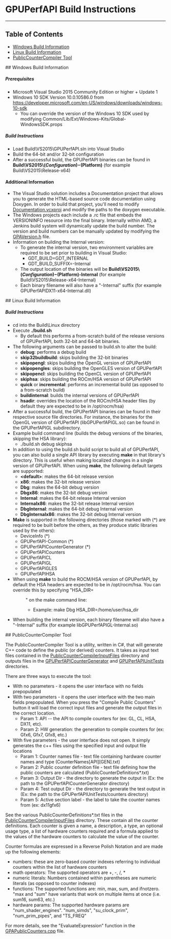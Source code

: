 # GPUPerfAPI Build Instructions
---
## Table of Contents
* [Windows Build Information](#Windows)
* [Linux Build Information](#Linux)
* [PublicCounterCompiler Tool](#PublicCounterCompiler)

<A Name="Windows">
## Windows Build Information

##### Prerequisites
 * Microsoft Visual Studio 2015 Community Edition or higher + Update 1
 * Windows 10 SDK Version 10.0.10586.0 from https://developer.microsoft.com/en-US/windows/downloads/windows-10-sdk
   * You can override the version of the Windows 10 SDK used by modifying Common/Lib/Ext/Windows-Kits/Global-WindowsSDK.props

##### Build Instructions
 * Load Build\VS2015\GPUPerfAPI.sln into Visual Studio
 * Build the 64-bit and/or 32-bit configuration
 * After a successful build, the GPUPerfAPI binaries can be found in __Build\VS2015\\$(Configuration)-$(Platform)__ (for example Build\VS2015\Release-x64)

#### Additional Information
 * The Visual Studio solution includes a Documentation project that allows you to generate the HTML-based source code documentation using Doxygen. In order
   to build that project, you'll need to modify [Documentation.vcxproj](GPUPerfAPI/Build/VS2015/Documentation.vcxproj) and modify the paths to the doxygen executable.
 * The Windows projects each include a .rc file that embeds the VERSIONINFO resource into the final binary. Internally within AMD, a Jenkins build system will dynamically update
   the build number. The version and build numbers can be manually updated by modifying the [GPAVersion.h](GPUPerfAPI/GPUPerfAPI-Common/GPAVersion.h) file.
 * Information on building the Internal version:
    * To generate the internal version, two environment variables are required to be set prior to building in Visual Studio:
      * GDT_BUILD=GDT_INTERNAL
	  * GDT_BUILD_SUFFIX=-Internal
    * The output location of the binaries will be __Build\VS2015\\$(Configuration)-$(Platform)-Internal__ (for example Build\VS2015\Release-x64-Internal)
	* Each binary filename will also have a "-Internal" suffix (for example GPUPerfAPIDX11-x64-Internal.dll)

<A Name="Linux">
## Linux Build Information

##### Build Instructions
 * cd into the Build\Linux directory
 * Execute __./build.sh__
   * By default this performs a from-scratch build of the release versions of GPUPerfAPI, both 32-bit and 64-bit binaries.
 * The following arguments can be passed to build.sh to alter the build:
   * __debug__: performs a debug build
   * __skip32buildbuild__: skips building the 32-bit binaries
   * __skipopengl__: skips building the OpenGL version of GPUPerfAPI
   * __skipopengles__: skips building the OpenGLES version of GPUPerfAPI
   * __skipopencl__: skips building the OpenCL version of GPUPerfAPI
   * __skiphsa__: skips building the ROCm/HSA version of GPUPerfAPI
   * __quick__ or __incremental__: performs an incremental build (as opposed to a from-scratch build)
   * __buildinternal__: builds the internal versions of GPUPerfAPI
   * __hsadir__: overrides the location of the ROCm/HSA header files (by default they are expected to be in /opt/rocm/hsa)
 * After a successful build, the GPUPerfAPI binaries can be found in their respective source file directories. For instance, the binaries for the OpenGL version of GPUPerfAPI (libGPUPerfAPIGL.so) can be found in the GPUPerfAPIGL subdirectory.
 * Example build command line (builds the debug versions of the binaries, skipping the HSA library):
   * ./build.sh debug skiphsa
 * In addition to using the build.sh build script to build all of GPUPerfAPI, you can also build a single API library by executing __make__ in that library's directory. This is useful when making localized changes in a single version of GPUPerfAPI. When using __make__, the following default targets are supported:
   * __\<default\>__: makes the 64-bit release version
   * __x86__: makes the 32-bit release version
   * __Dbg__: makes the 64-bit debug version
   * __Dbgx86__: makes the 32-bit debug version
   * __Internal__: makes the 64-bit release Internal version
   * __Internalx86__: makes the 32-bit release Internal version
   * __DbgInternal__: makes the 64-bit debug Internal version
   * __DbgInternalx86__: makes the 32-bit debug Internal version
 * __Make__ is supported in the following directories (those marked with (*) are required to be built before the others, as they produce static libraries used by the others):
   * DeviceInfo (*)
   * GPUPerfAPI-Common (*)
   * GPUPerfAPICounterGenerator (*)
   * GPUPerfAPICounters
   * GPUPerfAPICL
   * GPUPerfAPIGL
   * GPUPerfAPIGLES
   * GPUPerfAPIHSA
 * When using __make__ to build the ROCM/HSA version of GPUPerfAPI, by default the HSA headers are expected to be in /opt/rocm/hsa. You can override this by specifying "HSA_DIR=<dir>" on the make command line:
   * Example: make Dbg HSA_DIR=/home/user/hsa_dir
 * When building the internal version, each binary filename will also have a "-Internal" suffix (for example libGPUPerfAPIGL-Internal.so)

<A NAME="PublicCounterCompiler">
## PublicCounterCompiler Tool

The PublicCounterCompiler Tool is a utility, written in C#, that will generate C++ code to define the public (or derived) counters.
It takes as input text files contained in the [PublicCounterCompilerInputFiles](GPUPerfAPI/PublicCounterCompilerInputFiles) directory and
outputs files in the [GPUPerfAPICounterGenerator](GPUPerfAPI/GPUPerfAPICounterGenerator) and [GPUPerfAPIUnitTests](GPUPerfAPI/GPUPerfAPIUnitTests) directories.

There are three ways to execute the tool:
* With no parameters - it opens the user interface with no fields prepopulated
* With two parameters - it opens the user interface with the two main fields prepopulated. When you press the "Compile Public Counters" button it will load the correct input files and generate the output files in the correct location.
  * Param 1: API -- the API to compile counters for (ex: GL, CL, HSA, DX11, etc).
  * Param 2: HW generation: the generation to compile counters for (ex: Gfx6, Gfx7, Gfx8, etc.)
* With five parameters - the user interface does not open. It simply generates the c++ files using the specified input and output file locations
  * Param 1: Counter names file - text file containing hardware counter names and type (CounterNames[API][GEN].txt)
  * Param 2: Public counter definition file - text file defining how the public counters are calculated (PublicCounterDefinitions\*.txt)
  * Param 3: Output Dir - the directory to generate the output in (Ex: the path to the GPUPerfAPICounterGenerator directory)
  * Param 4: Test output Dir - the directory to generate the test output in (Ex: the path to the GPUPerfAPIUnitTests/counters directory)
  * Param 5: Active section label - the label to take the counter names from (ex: dx11gfx6)

See the various PublicCounterDefinitions\*.txt files in the [PublicCounterCompilerInputFiles](GPUPerfAPI/PublicCounterCompilerInputFiles) directory. These contain all the counter definitions.
Each counter is given a name, a description, a type, an optional usage type, a list of hardware counters required and a formula applied to the values of the hardware counters to calculate the value of the counter.

Counter formulas are expressed in a Reverse Polish Notation and are made up the following elements:
* numbers: these are zero-based counter indexes referring to individual counters within the list of hardware counters
* math operators: The supported operators are +, -, /, *
* numeric literals: Numbers contained within parentheses are numeric literals (as opposed to counter indexes)
* functions: The supported functions are: min, max, sum, and ifnotzero. "max and "sum" have variants that work on multiple items at once (i.e. sum16, sum63, etc.)
* hardware params: The supported hardware params are "num_shader_engines". "num_simds", "su_clock_prim", "num_prim_pipes", and "TS_FREQ"

For more details, see the "EvaluateExpression" function in the [GPAPublicCounters.cpp](GPUPerfAPI/GPUPerfAPICounterGenerator/GPAPublicCounters.cpp) file.

